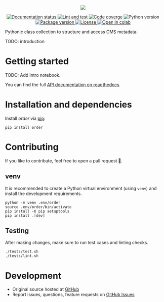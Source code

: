 <!-- marker-before-logo -->

<p align="center">
  <a href="https://github.com/cms-cat/order">
    <img src="https://media.githubusercontent.com/media/cms-cat/order/master/assets/logo240.png" />
  </a>
</p>

<!-- marker-after-logo -->

<!-- marker-before-badges -->

<p align="center">
  <a href="http://cms-order.readthedocs.io/en/latest">
    <img alt="Documentation status" src="https://readthedocs.org/projects/cms-order/badge/?version=latest" />
  </a>
  <a href="https://github.com/cms-cat/order/actions/workflows/lint_and_test.yml">
    <img alt="Lint and test" src="https://github.com/cms-cat/order/actions/workflows/lint_and_test.yml/badge.svg" />
  </a>
  <a href="https://codecov.io/gh/cms-cat/order">
    <img alt="Code coverge" src="https://codecov.io/gh/cms-cat/order/branch/master/graph/badge.svg?token=JF7BVTNB2Y" />
  </a>
  <img alt="Python version" src="https://img.shields.io/badge/Python-%E2%89%A53.7-blue" />
  <a href="https://pypi.python.org/pypi/order">
    <img alt="Package version" src="https://img.shields.io/pypi/v/order.svg?style=flat" />
  </a>
  <a href="https://github.com/cms-cat/order/blob/master/LICENSE">
    <img alt="License" src="https://img.shields.io/github/license/cms-cat/order.svg" />
  </a>
  <a href="https://colab.research.google.com/github/cms-cat/order/blob/master/examples/intro.ipynb">
    <img alt="Open in colab" src="https://colab.research.google.com/assets/colab-badge.svg" />
  </a>
</p>

<!-- marker-after-badges -->

<!-- marker-before-header -->

Pythonic class collection to structure and access CMS metadata.

TODO: introduction

<!-- marker-after-header -->

<!-- marker-before-body -->

<!-- marker-before-getting-started -->

# Getting started

TODO: Add intro notebook.

You can find the full [API documentation on readthedocs](http://python-order.readthedocs.io).

<!-- marker-after-getting-started -->

<!-- marker-before-installation -->

# Installation and dependencies

Install *order* via [pip](https://pypi.python.org/pypi/order):

```shell
pip install order
```

<!-- marker-after-installation -->

<!-- marker-before-contributing -->

# Contributing

If you like to contribute, feel free to open a pull request 🎉.

## venv

It is recommended to create a Python virtual environment (using `venv`) and install the development requirements.

```shell
python -m venv .env/order
source .env/order/bin/activate
pip install -U pip setuptools
pip install .[dev]
```

## Testing

After making changes, make sure to run test cases and linting checks.

```shell
./tests/test.sh
./tests/lint.sh
```

<!-- marker-after-contributing -->

<!-- marker-before-development -->

# Development

- Original source hosted at [GitHub](https://github.com/cms-cat/order)
- Report issues, questions, feature requests on [GitHub Issues](https://github.com/cms-cat/order/issues)

<!-- marker-after-development -->

<!-- marker-after-body -->
